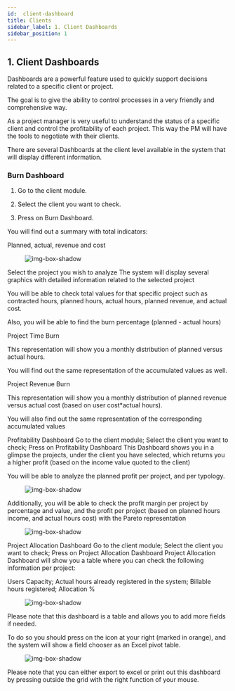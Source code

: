 ```yaml
---
id:  client-dashboard
title: Clients
sidebar_label: 1. Client Dashboards
sidebar_position: 1
---
```


## 1. Client Dashboards

Dashboards are a powerful feature used to quickly support decisions related to a specific client or project.

The goal is to give the ability to control processes in a very friendly and comprehensive way.

As a project manager is very useful to understand the status of a specific client and control the profitability of each project. This way the PM will have the tools to negotiate with their clients.

There are several Dashboards at the client level available in the system that will display different information.


### Burn Dashboard

1. Go to the client module.

2. Select the client you want to check.

3. Press on Burn Dashboard.

You will find out a summary with total indicators:

Planned, actual, revenue and cost 


<figure>

![img-box-shadow](/img/university/dashboards/client-dashboard/university-client-dashboard-1.png)
<figcaption></figcaption>
</figure>

Select the project you wish to analyze
The system will display several graphics with detailed information related to the selected project

You will be able to check total values for that specific project such as contracted hours, planned hours, actual hours, planned revenue, and actual cost.

Also, you will be able to find the burn percentage (planned - actual hours)

Project Time Burn

This representation will show you a monthly distribution of planned versus actual hours.

You will find out the same representation of the accumulated values as well.

Project Revenue Burn

This representation will show you a monthly distribution of planned revenue versus actual cost (based on user cost*actual hours).

You will also find out the same representation of the corresponding accumulated values

 

Profitability Dashboard
Go to the client module;
Select the client you want to check;
Press on Profitability Dashboard 
This Dashboard shows you in a glimpse the projects, under the client you have selected, which returns you a higher profit (based on the income value quoted to the client)

You will be able to analyze the planned profit per project, and per typology.

<figure>

![img-box-shadow](/img/university/dashboards/client-dashboard/university-client-dashboard-2.png)
<figcaption></figcaption>
</figure>

Additionally, you will be able to check the profit margin per project by percentage and value, and the profit per project (based on planned hours income, and actual hours cost) with the Pareto representation

<figure>

![img-box-shadow](/img/university/dashboards/client-dashboard/university-client-dashboard-3.png)
<figcaption></figcaption>
</figure>

 

Project Allocation Dashboard
Go to the client module;
Select the client you want to check;
Press on Project Allocation Dashboard 
Project Allocation Dashboard will show you a table where you can check the following information per project:

Users Capacity;
Actual hours already registered in the system;
Billable hours registered;
Allocation % 

<figure>

![img-box-shadow](/img/university/dashboards/client-dashboard/university-client-dashboard-4.png)
<figcaption></figcaption>
</figure>

Please note that this dashboard is a table and allows you to add more fields if needed.

To do so you should press on the icon at your right (marked in orange), and the system will show a field chooser as an Excel pivot table.

<figure>

![img-box-shadow](/img/university/dashboards/client-dashboard/university-client-dashboard-5.png)
<figcaption></figcaption>
</figure>

Please note that you can either export to excel or print out this dashboard by pressing outside the grid with the right function of your mouse.